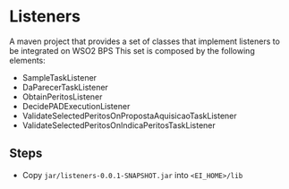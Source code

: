# Listeners

A maven project that provides a set of classes that implement listeners to be integrated on WSO2 BPS
This set is composed by the following elements:

- SampleTaskListener
- DaParecerTaskListener
- ObtainPeritosListener
- DecidePADExecutionListener
- ValidateSelectedPeritosOnPropostaAquisicaoTaskListener
- ValidateSelectedPeritosOnIndicaPeritosTaskListener


## Steps

- Copy `jar/listeners-0.0.1-SNAPSHOT.jar` into `<EI_HOME>/lib`
